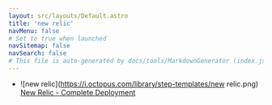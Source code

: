 ```yaml
---
layout: src/layouts/Default.astro
title: 'new relic'
navMenu: false
# Set to true when launched
navSitemap: false
navSearch: false
# This file is auto-generated by docs/tools/MarkdownGenerator (index.js)
---
```


<ul>

<li>

![new relic](https://i.octopus.com/library/step-templates/new relic.png) [New Relic - Complete Deployment](/integrations/new-relic/new-relic-complete-deployment)

</li>
        
</ul>
